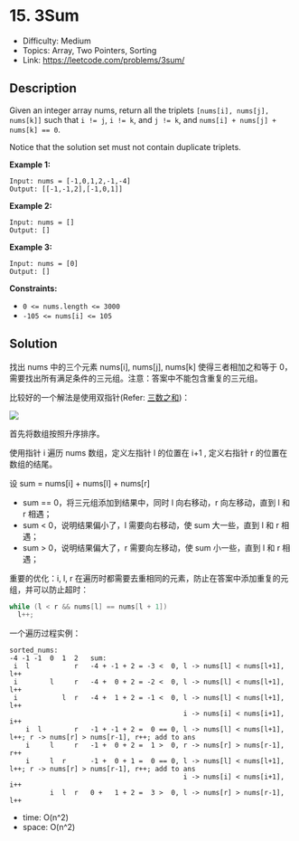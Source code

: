 # 15. 3Sum

- Difficulty: Medium
- Topics: Array, Two Pointers, Sorting
- Link: https://leetcode.com/problems/3sum/

## Description

Given an integer array nums, return all the triplets `[nums[i], nums[j], nums[k]]` such that `i != j`, `i != k`, and `j != k`, and `nums[i] + nums[j] + nums[k] == 0`.

Notice that the solution set must not contain duplicate triplets.

**Example 1:**

```
Input: nums = [-1,0,1,2,-1,-4]
Output: [[-1,-1,2],[-1,0,1]]
```

**Example 2:**

```
Input: nums = []
Output: []
```

**Example 3:**

```
Input: nums = [0]
Output: []
```

**Constraints:**

- `0 <= nums.length <= 3000`
- `-105 <= nums[i] <= 105`

## Solution

找出 nums 中的三个元素 nums[i], nums[j], nums[k] 使得三者相加之和等于 0，需要找出所有满足条件的三元组。注意：答案中不能包含重复的三元组。

比较好的一个解法是使用双指针(Refer: [三数之和](https://github.com/youngyangyang04/leetcode-master/blob/master/problems/0015.%E4%B8%89%E6%95%B0%E4%B9%8B%E5%92%8C.md))：

![](https://camo.githubusercontent.com/3ee1e9d4e153718a7c15146e6b619968f18ba06a39ba732d6d1fa875238483f5/68747470733a2f2f636f64652d7468696e6b696e672e63646e2e626365626f732e636f6d2f676966732f31352e2545342542382538392545362539352542302545342542392538422545352539322538432e676966)

首先将数组按照升序排序。

使用指针 i 遍历 nums 数组，定义左指针 l 的位置在 i+1 , 定义右指针 r 的位置在数组的结尾。

设 sum = nums[i] + nums[l] + nums[r]

- sum == 0，将三元组添加到结果中，同时 l 向右移动，r 向左移动，直到 l 和 r 相遇；
- sum < 0，说明结果偏小了，l 需要向右移动，使 sum 大一些，直到 l 和 r 相遇；
- sum > 0，说明结果偏大了，r 需要向左移动，使 sum 小一些，直到 l 和 r 相遇；

重要的优化：i, l, r 在遍历时都需要去重相同的元素，防止在答案中添加重复的元组，并可以防止超时：

```cpp
while (l < r && nums[l] == nums[l + 1])
  l++;
```

一个遍历过程实例：

```shell
sorted_nums:
-4 -1 -1  0  1  2   sum:
 i  l           r   -4 + -1 + 2 = -3 <  0, l -> nums[l] < nums[l+1], l++
 i        l     r   -4 +  0 + 2 = -2 <  0, l -> nums[l] < nums[l+1], l++
 i           l  r   -4 +  1 + 2 = -1 <  0, l -> nums[l] < nums[l+1], l++
                                           i -> nums[i] < nums[i+1], i++
    i  l        r   -1 + -1 + 2 =  0 == 0, l -> nums[l] < nums[l+1], l++; r -> nums[r] > nums[r-1], r++; add to ans
    i     l     r   -1 +  0 + 2 =  1 >  0, r -> nums[r] > nums[r-1], r++
    i     l  r      -1 +  0 + 1 =  0 == 0, l -> nums[l] < nums[l+1], l++; r -> nums[r] > nums[r-1], r++; add to ans
                                           i -> nums[i] < nums[i+1], i++
          i  l  r   0 +   1 + 2 =  3 >  0, l -> nums[r] > nums[r-1], l++
```

- time: O(n^2)
- space: O(n^2)
